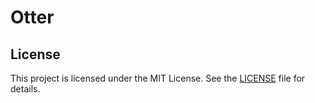 # Otter

## License

This project is licensed under the MIT License. See the [LICENSE](./LICENSE) file for details.
